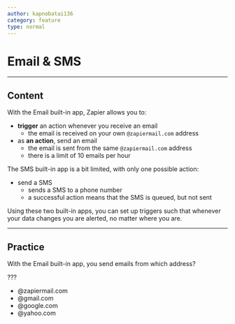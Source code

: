 ```yaml
---
author: kapnobatai136
category: feature
type: normal
---
```


# Email & SMS


---

## Content

With the Email built-in app, Zapier allows you to:

- **trigger** an action whenever you receive an email
  - the email is received on your own `@zapiermail.com` address
- as **an action**, send an email
  - the email is sent from the same `@zapiermail.com` address
  - there is a limit of 10 emails per hour

The SMS built-in app is a bit limited, with only one possible action:

- send a SMS
  - sends a SMS to a phone number
  - a successful action means that the SMS is queued, but not sent

Using these two built-in apps, you can set up triggers such that whenever your data changes you are alerted, no matter where you are.


---

## Practice

With the Email built-in app, you send emails from which address?

???

- @zapiermail.com
- @gmail.com
- @google.com
- @yahoo.com
